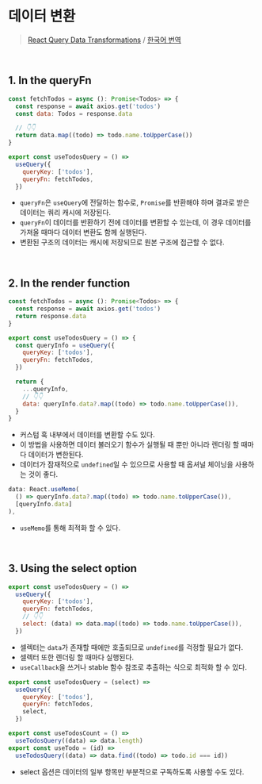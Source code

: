 # 데이터 변환
> [React Query Data Transformations](https://tkdodo.eu/blog/react-query-data-transformations) / [한국어 번역](https://highjoon-dev.vercel.app/blogs/2-react-query-data-transformations)

<br/>

## 1. In the queryFn
```javascript
const fetchTodos = async (): Promise<Todos> => {
  const response = await axios.get('todos')
  const data: Todos = response.data

  // 👇👇
  return data.map((todo) => todo.name.toUpperCase())
}

export const useTodosQuery = () =>
  useQuery({
    queryKey: ['todos'],
    queryFn: fetchTodos,
  })
```
- `queryFn`은 `useQuery`에 전달하는 함수로, `Promise`를 반환해야 하며 결과로 받은 데이터는 쿼리 캐시에 저장된다.
- `queryFn`이 데이터를 반환하기 전에 데이터를 변환할 수 있는데, 이 경우 데이터를 가져올 때마다 데이터 변환도 함께 실행된다.
- 변환된 구조의 데이터는 캐시에 저장되므로 원본 구조에 접근할 수 없다.

<br/>

## 2. In the render function
```javascript
const fetchTodos = async (): Promise<Todos> => {
  const response = await axios.get('todos')
  return response.data
}

export const useTodosQuery = () => {
  const queryInfo = useQuery({
    queryKey: ['todos'],
    queryFn: fetchTodos,
  })

  return {
    ...queryInfo,
    // 👇👇
    data: queryInfo.data?.map((todo) => todo.name.toUpperCase()),
  }
}
```
- 커스텀 훅 내부에서 데이터를 변환할 수도 있다.
- 이 방법을 사용하면 데이터 불러오기 함수가 실행될 때 뿐만 아니라 렌더링 할 때마다 데이터가 변한된다.
- 데이터가 잠재적으로 `undefined`일 수 있으므로 사용할 때 옵셔널 체이닝을 사용하는 것이 좋다.

```javascript
data: React.useMemo(
  () => queryInfo.data?.map((todo) => todo.name.toUpperCase()),
  [queryInfo.data]
),
```
- `useMemo`를 통해 최적화 할 수 있다.

<br/>

## 3. Using the select option
```javascript
export const useTodosQuery = () =>
  useQuery({
    queryKey: ['todos'],
    queryFn: fetchTodos,
    // 👇👇
    select: (data) => data.map((todo) => todo.name.toUpperCase()),
  })
```
- 셀렉터는 `data`가 존재할 때에만 호출되므로 `undefined`를 걱정할 필요가 없다.
- 셀렉터 또한 렌더링 할 때마다 실행된다.
- `useCallback`을 쓰거나 stable 함수 참조로 추출하는 식으로 최적화 할 수 있다.

```javascript
export const useTodosQuery = (select) =>
  useQuery({
    queryKey: ['todos'],
    queryFn: fetchTodos,
    select,
  })

export const useTodosCount = () =>
  useTodosQuery((data) => data.length)
export const useTodo = (id) =>
  useTodosQuery((data) => data.find((todo) => todo.id === id))
```
- select 옵션은 데이터의 일부 항목만 부분적으로 구독하도록 사용할 수도 있다. 

